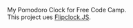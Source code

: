 My Pomodoro Clock for Free Code Camp.</br>
This project ues <a href="http://flipclockjs.com/">Flipclock.JS</a>.
